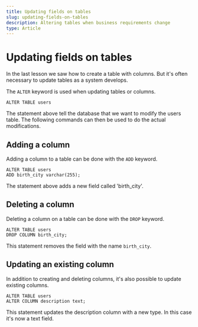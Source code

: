 ```yaml
---
title: Updating fields on tables
slug: updating-fields-on-tables
description: Altering tables when business requirements change
type: Article
---
```


# Updating fields on tables

In the last lesson we saw how to create a table with columns. But it's often necessary to update tables as a system develops.

The `ALTER` keyword is used when updating tables or columns.

```
ALTER TABLE users
```

The statement above tell the database that we want to modify the users table. The following commands can then be used to do the actual modifications.

## Adding a column

Adding a column to a table can be done with the `ADD` keyword.

```
ALTER TABLE users
ADD birth_city varchar(255);
```

The statement above adds a new field called 'birth_city'.

## Deleting a column

Deleting a column on a table can be done with the `DROP` keyword.

```
ALTER TABLE users
DROP COLUMN birth_city;
```

This statement removes the field with the name `birth_city`.

## Updating an existing column

In addition to creating and deleting columns, it's also possible to update existing columns.

```
ALTER TABLE users
ALTER COLUMN description text;
```

This statement updates the description column with a new type. In this case it's now a text field.
